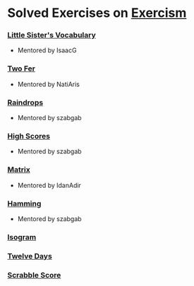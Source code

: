 # Solved Exercises on [Exercism](https://exercism.org/dashboard)

### [Little Sister's Vocabulary](https://exercism.org/tracks/python/exercises/little-sisters-vocab/iterations)
- Mentored by IsaacG

### [Two Fer](https://exercism.org/tracks/python/exercises/two-fer/iterations)
- Mentored by NatiAris

### [Raindrops](https://exercism.org/tracks/python/exercises/raindrops/iterations?idx=2)
- Mentored by szabgab

### [High Scores](https://exercism.org/tracks/python/exercises/high-scores/iterations)
- Mentored by szabgab

### [Matrix](https://exercism.org/tracks/python/exercises/matrix/iterations)
- Mentored by IdanAdir

### [Hamming](https://exercism.org/tracks/python/exercises/hamming/iterations)
- Mentored by szabgab

### [Isogram](https://exercism.org/tracks/python/exercises/isogram/iterations)

### [Twelve Days](https://exercism.org/tracks/python/exercises/twelve-days/iterations)

### [Scrabble Score](https://exercism.org/tracks/python/exercises/scrabble-score/iterations)

